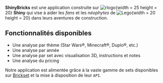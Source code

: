 **ShinyBricks** est une application construite sur ![rlogo](www/r_logo.png){width = 25 height = 20} **Shiny** qui vise à aider les *fans* et les *néophytes* de ![Lego](https://upload.wikimedia.org/wikipedia/commons/2/24/LEGO_logo.svg){width = 20 height = 20} dans leurs aventures de construction.

## Fonctionnalités disponibles

- Une analyse par thème (Star Wars®, Minecraft®, Duplo®, etc.)
- Une analyse par année 
- Une analyse par set avec visualisation 3D, instructions et notes
- Une analyse du pricing

Notre application est alimentée grâce à la vaste gamme de sets disponibles sur [Brickset](https://brickset.com/) et la mise à disposition de leur `API`.
